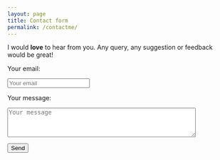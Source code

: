 ```yaml
---
layout: page
title: Contact form
permalink: /contactme/
---
```


I would **love** to hear from you. Any query, any suggestion or feedback would be great!

<form action="https://formspree.io/petkovicm@outlook.com"
      method="POST">
      <p>Your email: </p><input type="email" name="email" placeholder="Your email"><b></b>
      <p>Your message: </p><textarea rows = "4" cols = "50" name="message" placeholder="Your message"></textarea><b></b>
      <p></p>
      <button type="submit">Send</button>
</form>
